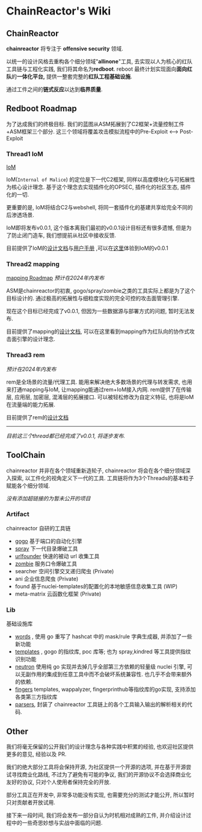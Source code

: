 # ChainReactor's Wiki

## ChainReactor

**chainreactor** 将专注于 **offensive security** 领域.

以统一的设计风格去重构各个细分领域"**allinone**"工具, 去实现以人为核心的红队工具链与工程化实践,  我们将其命名为**redboot**. reboot 最终计划实现面向**面向红队**的**一体化平台,** 提供一整套完整的**红队工程基础设施**. 

通过工件之间的**链式反应**以达到**临界质量**.

## Redboot Roadmap

为了达成我们的终极目标. 我们的蓝图从ASM拓展到了C2框架+流量控制工件+ASM框架三个部分.  这三个领域将覆盖攻击模拟流程中的Pre-Exploit <--> Post-Exploit

### Thread1 IoM

[IoM](IoM)

IoM(`Internal of Malice`) 的定位是下一代C2框架, 同样以高度模块化与可拓展性为核心设计理念. 基于这个理念去实现插件化的OPSEC, 插件化的社区生态, 插件化的一切.

更重要的是, IoM将结合C2与webshell, 将同一套插件化的基建共享给完全不同的后渗透场景. 

IoM即将发布v0.0.1, 这个版本离我们最初的v0.0.1设计目标还有很多遗憾, 但是为了防止闭门造车, 我们想提前从社区中接收反馈.

目前提供了IoM的[设计文档](/wiki/IoM/design.md)与[用户手册](/wiki/IoM/manual.md) ,可以在[这里](https://github.com/chainreactors/malice-network)体验到IoM的v0.0.1

### Thread2 mapping

[mapping Roadmap](mapping/roadmap.md) *预计在2024年内发布*

ASM是chainreactor的初衷, gogo/spray/zombie之类的工具实际上都是为了这个目标设计的. 通过极高的拓展性与细粒度实现的完全可控的攻击面管理引擎.

现在这个目标已经完成了v0.0.1, 但因为一些数据源与部署方式的问题, 暂时无法发布. 

目前提供了mapping的[设计文档](/wiki/mapping), 可以在这里看到mapping作为红队向的协作式攻击面引擎的设计理念.

### Thread3 rem

*预计在2024年内发布*

rem是全场景的流量/代理工具. 能用来解决绝大多数场景的代理与转发需求, 也用来打通mapping与IoM, 让mapping能通过rem+IoM接入内网. rem提供了在传输层, 应用层, 加密层, 混淆层的拓展接口. 可以被轻松修改为自定义特征, 也将是IoM在流量端的能力拓展. 

目前提供了rem的[设计文档](/wiki/rem)

---

*目前这三个thread都已经完成了v0.0.1, 将逐步发布.*

## ToolChain

chainreactor 并非在各个领域重新造轮子, chainreactor 将会在各个细分领域深入探索, 以工件化的视角定义下一代的工具. 工具链将作为3个Threads的基本粒子赋能各个细分领域. 

_没有添加超链接的为暂未公开的项目_

### Artifact

chainreactor 自研的工具链

- [gogo](gogo/index.md) 基于端口的自动化引擎
- [spray](spray/index.md) 下一代目录爆破工具
- [urlfounder](https://github.com/chainreactors/urlfounder/) 快速的被动 url 收集工具
- [zombie](https://github.com/chainreactors/zombie/) 服务口令爆破工具
- searcher 空间引擎交叉递归爬虫 (Private)
- ani 企业信息爬虫 (Private)
- found 基于nuclei-templates的配置化的本地敏感信息收集工具 (WIP)
- meta-matrix 云函数化框架 (Private)

### Lib

基础设施库

- [words](https://chainreactors.github.io/wiki/libs/words/) , 使用 go 重写了 hashcat 中的 mask/rule 字典生成器, 并添加了一些新功能
- [templates](https://github.com/chainreactors/templates) , gogo 的指纹库, poc 库等; 也为 spray,kindred 等工具提供指纹识别功能
- [neutron](https://chainreactors.github.io/wiki/libs/neutron/) 使用纯 go 实现并去掉几乎全部第三方依赖的轻量级 nuclei 引擎, 可以无副作用的集成到任意工具中而不会破坏系统兼容性. 也几乎不会带来额外的依赖.
- [fingers](https://chainreactors.github.io/wiki/libs/fingers/)  templates, wappalyzer, fingerprinthub等指纹库的go实现,  支持添加各类第三方指纹库
- [parsers](https://github.com/chainreactors/parsers), 封装了 chainreactor 工具链上的各个工具输入输出的解析相关的代码.

## Other

我们将毫无保留的公开我们的设计理念与各种实践中积累的经验, 也欢迎社区提供更多的意见, 经验以及 PR. 

我们的绝大部分工具将会保持开源, 为社区提供一个开源的选项, 并在基于开源尝试寻找商业化路线, 不过为了避免有可能的争议, 我们的开源协议不会选择商业化友好的协议, 只对个人使用者保持完全的开放.

部分工具正在开发中, 非常多功能没有实现, 也需要充分的测试才能公开, 所以暂时只对贡献者开放试用.

接下来一段时间, 我们将会发布一部分自认为时机相对成熟的工件, 并介绍设计过程中的一些奇思妙想与实战中面临的问题.
